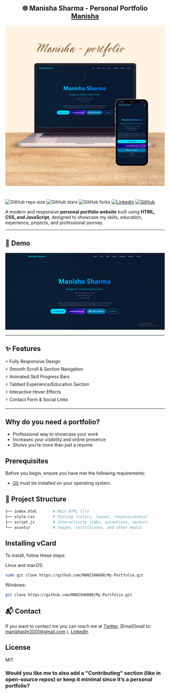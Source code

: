 <h2 align="center">
  🌐 Manisha Sharma - Personal Portfolio <br/>
  <a href="https://MANISHA088.github.io/My-Portfolio/" target="_blank">Manisha</a>
</h2>
<div align="center">
  <img alt="Demo" src="./img/img.jpeg" />
</div>

# 

![GitHub repo size](https://img.shields.io/github/repo-size/MANISHA088/My-Portfolio)
![GitHub stars](https://img.shields.io/github/stars/MANISHA088/My-Portfolio?style=social)
![GitHub forks](https://img.shields.io/github/forks/MANISHA088/My-Portfolio?style=social)
[![LinkedIn](https://img.shields.io/badge/LinkedIn-Connect-blue)](https://www.linkedin.com/in/manisha-da08/)
[![GitHub](https://img.shields.io/badge/GitHub-Follow-black)](https://github.com/MANISHA088)

A modern and responsive **personal portfolio website** built using **HTML, CSS, and JavaScript**, designed to showcase my skills, education, experience, projects, and professional journey.

---

## 📸 Demo

![Desktop Demo](./img/desktop.png "Desktop Demo")

<!--<p align="center">
  <img src="./img/mobile.jpeg" width="400"  alt ="Mobile Demo"/>
</p> -->

---

## ✨ Features

⚡️ Fully Responsive Design  
⚡️ Smooth Scroll & Section Navigation  
⚡️ Animated Skill Progress Bars  
⚡️ Tabbed Experience/Education Section  
⚡️ Interactive Hover Effects  
⚡️ Contact Form & Social Links  

---

## Why do you need a portfolio?

- Professional way to showcase your work
- Increases your visibility and online presence
- Shows you’re more than just a resume

## Prerequisites

Before you begin, ensure you have met the following requirements:

* [Git](https://git-scm.com/downloads "Download Git") must be installed on your operating system.


## 📂 Project Structure

```bash
├── index.html       # Main HTML file
├── style.css        # Styling (colors, layout, responsiveness)
├── script.js        # Interactivity (tabs, animations, navbar)
└── assets/          # Images, certificates, and other media
```

## Installing vCard

To install, follow these steps:

Linux and macOS:

```bash
sudo git clone https://github.com/MANISHA088/My-Portfolio.git
```

Windows:

```bash
git clone https://github.com/MANISHA088/My-Portfolio.git
```

## 📬 Contact

If you want to contact me you can reach me at [Twitter](https://www.x.com/codewithsadee_), [Email](mail to: manishashr2001@gmail.com ), [LinkedIn](https://www.linkedin.com/in/manisha-da08)

## License

MIT

### Would you like me to also **add a "Contributing" section** (like in open-source repos) or keep it minimal since it’s a personal portfolio?
